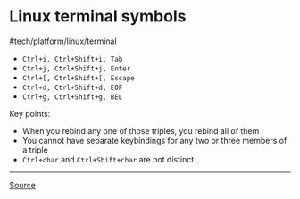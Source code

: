 # Linux terminal symbols
#tech/platform/linux/terminal

- `Ctrl+i, Ctrl+Shift+i, Tab`
- `Ctrl+j, Ctrl+Shift+j, Enter`
- `Ctrl+[, Ctrl+Shift+[, Escape`
- `Ctrl+d, Ctrl+Shift+d, EOF`
- `Ctrl+g, Ctrl+Shift+g, BEL`

Key points:

- When you rebind any one of those triples, you rebind all of them
- You cannot have separate keybindings for any two or three members of a triple
- `Ctrl+char` and `Ctrl+Shift+char` are not distinct.

---

[Source](http://catern.com/posts/terminal_quirks.html)
